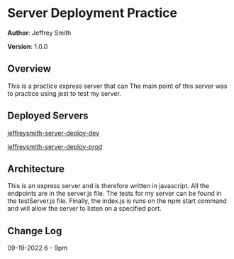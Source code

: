 # Server Deployment Practice

**Author**: Jeffrey Smith

**Version**: 1.0.0

## Overview
This is a practice express server that can The main point of this server was to practice using jest to test my server.

## Deployed Servers
[jeffreysmith-server-deploy-dev](https://)


[jeffreysmith-server-deploy-prod](https://jeffrey-server-deployment-prac.herokuapp.com/)

## Architecture
This is an express server and is therefore written in javascript. All the endpoints are in the server.js file. The tests for my server can be found in the testServer.js file. Finally, the index.js is runs on the npm start command and will allow the server to listen on a specified port.

## Change Log

09-19-2022 6 - 9pm 

